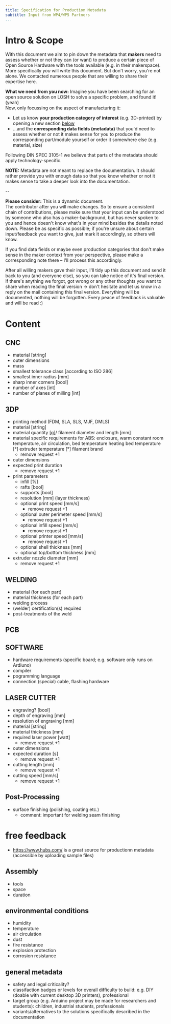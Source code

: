 ```yaml
---
title: Specification for Production Metadata
subtitle: Input from WP4/WP5 Partners
...
```


# Intro & Scope

With this document we aim to pin down the metadata that **makers** need to assess whether or not they can (or want) to produce a certain piece of Open Source Hardware with the tools available (e.g. in their makerspace).\
More specifically _you_ will write this document.
But don't worry, you're not alone.
We contacted numerous people that are willing to share their expertise here. 

**What we need from you now:** Imagine you have been searching for an open source solution on LOSH to solve a specific problem, and found it! (yeah)\
Now, only focussing on the aspect of manufacturing it:

- Let us know **your production category of interest** (e.g. 3D-printed) by opening a new section [below](#content)
- …and the **corresponding data fields (metadata)** that you'd need to assess whether or not it makes sense for you to produce the corresponding part/module yourself or order it somewhere else (e.g. material, size)

Following DIN SPEC 3105-1 we believe that parts of the metadata should apply technology-specific.

**NOTE:** Metadata are not meant to replace the documentation. It should rather provide you with enough data so that you know whether or not it makes sense to take a deeper look into the documentation.

--

**Please consider:** This is a dynamic document.\
The contributor after you will make changes.
So to ensure a consistent chain of contributions, please make sure that your input can be understood by someone who also has a maker-background, but has never spoken to you and hence doesn't know what's in your mind besides the details noted down.
Please be as specific as possible; if you're unsure about certain input/feedback you want to give, just mark it accordingly, so others will know.

If you find data fields or maybe even production categories that don't make sense in the maker context from your perspective, please make a corresponding note there – I'll process this accordingly.

After all willing makers gave their input, I'll tidy up this document and send it back to you (and everyone else), so you can take notice of it's final version.
If there's anything we forgot, got wrong or any other thoughts you want to share when reading the final version → don't hesitate and let us know in a reply on the mail containing this final version.
Everything will be documented, nothing will be forgotten.
Every peace of feedback is valuable and will be read :)

# Content

## CNC

- material [string]
- outer dimensions
- mass
- smallest tolerance class [according to ISO 286]
- smallest inner radius [mm]
- sharp inner corners [bool]
- number of axes [int]
- number of planes of milling [int]

## 3DP

- printing method (FDM, SLA, SLS, MJF, DMLS)
- material [string]
- material quantity [g]/  filament diameter and length [mm]
- material specific requirements
  for ABS: enclosure, warm constant room temperature, air circulation, bed temperature
  heating bed temperature [°]
  extruder temperature [°]
  filament brand 
  - remove request +1
- outer dimensions
- expected print duration
  - remove request +1
- print parameters
  - infill [%]
  - rafts [bool]
  - supports [bool]
  - resolution [mm] (layer thickness)
  - optional print speed [mm/s]
    - remove request +1
  - optional outer perimeter speed [mm/s]
    - remove request +1
  - optional infill speed [mm/s]
    - remove request +1 
  - optional printer speed [mm/s]
    - remove request +1 
  - optional shell thickness [mm]
  - optional top/bottom thickness [mm]
- extruder nozzle diameter [mm]
  - remove request +1

## WELDING

- material (for each part)
- material thickness (for each part)
- welding process
- (welder) certification(s) required
- post-treatments of the weld

## PCB

## SOFTWARE

- hardware requirements (specific board; e.g. software only runs on Ardiuno)
- compiler
- pogramming language
- connection (special) cable, flashing hardware

## LASER CUTTER

- engraving? [bool]
- depth of engraving [mm]
- resolution of engraving [mm]
- material [string]
- material thickness [mm]
- required laser power [watt]
  - remove request +1
- outer dimensions 
- expected duration [s]
  - remove request +1
- cutting length [mm]
  - remove request +1
- cutting speed [mm/s]
  - remove request +1

## Post-Processing

- surface finishing (polishing, coating etc.)
  - comment: important for welding seam finishing

# free feedback

- https://www.hubs.com/ is a great source for productionn metadata (accessible by uploading sample files)

## Assembly

- tools
- space
- duration

## environmental conditions

- humidity
- temperature
- air circulation
- dust
- fire resistance
- explosion protection
- corrosion resistance

## general metadata

- safety and legal criticality?
- classifaction badges or levels for overall difficulty to build: e.g. DIY (doable with current desktop 3D printers), professional
- target group (e.g. Arduino project may be made for researchers and students): children, industrial students, professionals
- variants/alternatives to the solutions specifically described in the documentation
